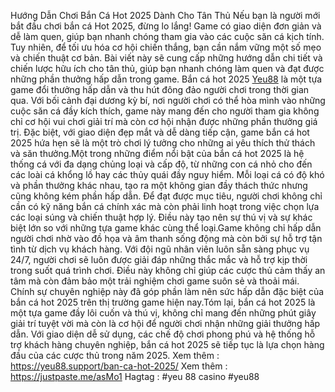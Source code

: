  Hướng Dẫn Chơi Bắn Cá Hot 2025 Dành Cho Tân Thủ
 Nếu bạn là người mới bắt đầu chơi bắn cá Hot 2025, đừng lo lắng! Game có giao diện đơn giản và dễ làm quen, giúp bạn nhanh chóng tham gia vào các cuộc săn cá kịch tính. Tuy nhiên, để tối ưu hóa cơ hội chiến thắng, bạn cần nắm vững một số mẹo và chiến thuật cơ bản. Bài viết này sẽ cung cấp những hướng dẫn chi tiết và chiến lược hữu ích cho tân thủ, giúp bạn nhanh chóng làm quen và đạt được những phần thưởng hấp dẫn trong game.
Bắn cá hot 2025  [Yeu88](https://yeu88.support/) là một tựa game đổi thưởng hấp dẫn và thu hút đông đảo người chơi trong thời gian qua. Với bối cảnh đại dương kỳ bí, nơi người chơi có thể hòa mình vào những cuộc săn cá đầy kích thích, game này mang đến cho người tham gia không chỉ cơ hội vui chơi giải trí mà còn cơ hội nhận được những phần thưởng giá trị. Đặc biệt, với giao diện đẹp mắt và dễ dàng tiếp cận, game bắn cá hot 2025 hứa hẹn sẽ là một trò chơi lý tưởng cho những ai yêu thích thử thách và săn thưởng.Một trong những điểm nổi bật của bắn cá hot 2025 là hệ thống cá với đa dạng chủng loại và cấp độ, từ những con cá nhỏ cho đến các loài cá khổng lồ hay các thủy quái đầy nguy hiểm. Mỗi loại cá có độ khó và phần thưởng khác nhau, tạo ra một không gian đầy thách thức nhưng cũng không kém phần hấp dẫn. Để đạt được mục tiêu, người chơi không chỉ cần có kỹ năng bắn cá chính xác mà còn phải linh hoạt trong việc chọn lựa các loại súng và chiến thuật hợp lý. Điều này tạo nên sự thú vị và sự khác biệt lớn so với những tựa game khác cùng thể loại.Game không chỉ hấp dẫn người chơi nhờ vào đồ họa và âm thanh sống động mà còn bởi sự hỗ trợ tận tình từ dịch vụ khách hàng. Với đội ngũ nhân viên luôn sẵn sàng phục vụ 24/7, người chơi sẽ luôn được giải đáp những thắc mắc và hỗ trợ kịp thời trong suốt quá trình chơi. Điều này không chỉ giúp các cược thủ cảm thấy an tâm mà còn đảm bảo một trải nghiệm chơi game suôn sẻ và thoải mái. Chính sự chuyên nghiệp này đã góp phần làm nên sức hấp dẫn đặc biệt của bắn cá hot 2025 trên thị trường game hiện nay.Tóm lại, bắn cá hot 2025 là một tựa game đầy lôi cuốn và thú vị, không chỉ mang đến những phút giây giải trí tuyệt vời mà còn là cơ hội để người chơi nhận những giải thưởng hấp dẫn. Với giao diện dễ sử dụng, các chế độ chơi phong phú và hệ thống hỗ trợ khách hàng chuyên nghiệp, bắn cá hot 2025 sẽ tiếp tục là lựa chọn hàng đầu của các cược thủ trong năm 2025.
Xem thêm : https://yeu88.support/ban-ca-hot-2025/
Xem thêm  : https://justpaste.me/asMo1
Hagtag : #yeu 88 casino  #yeu88
